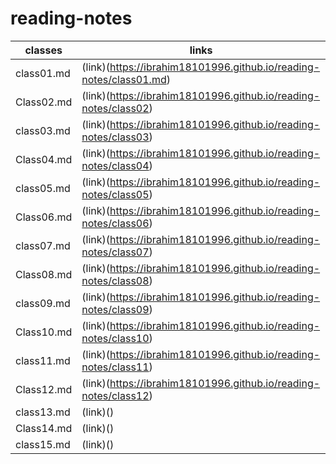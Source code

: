 # reading-notes
classes| links
------------ | -------------
class01.md |(link)(https://ibrahim18101996.github.io/reading-notes/class01.md)
Class02.md |(link)(https://ibrahim18101996.github.io/reading-notes/class02)
class03.md | (link)(https://ibrahim18101996.github.io/reading-notes/class03)
Class04.md | (link)(https://ibrahim18101996.github.io/reading-notes/class04)
class05.md | (link)(https://ibrahim18101996.github.io/reading-notes/class05)
Class06.md | (link)(https://ibrahim18101996.github.io/reading-notes/class06)
class07.md | (link)(https://ibrahim18101996.github.io/reading-notes/class07)
Class08.md |(link)(https://ibrahim18101996.github.io/reading-notes/class08)
class09.md | (link)(https://ibrahim18101996.github.io/reading-notes/class09)
Class10.md | (link)(https://ibrahim18101996.github.io/reading-notes/class10)
class11.md | (link)(https://ibrahim18101996.github.io/reading-notes/class11)
Class12.md | (link)(https://ibrahim18101996.github.io/reading-notes/class12)
class13.md | (link)()
Class14.md |(link)()
class15.md |(link)()
